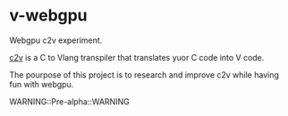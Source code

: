 # v-webgpu
Webgpu c2v experiment.

[c2v](https://github.com/vlang/c2v) is a C to Vlang transpiler that translates yuor C code into V code.

The pourpose of this project is to research and improve c2v while having fun with webgpu.

WARNING::Pre-alpha::WARNING
